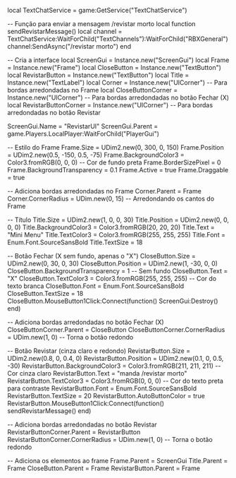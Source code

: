 local TextChatService = game:GetService("TextChatService")

-- Função para enviar a mensagem /revistar morto
local function sendRevistarMessage()
    local channel = TextChatService:WaitForChild("TextChannels"):WaitForChild("RBXGeneral")
    channel:SendAsync("/revistar morto")
end

-- Cria a interface
local ScreenGui = Instance.new("ScreenGui")
local Frame = Instance.new("Frame")
local CloseButton = Instance.new("TextButton")
local RevistarButton = Instance.new("TextButton")
local Title = Instance.new("TextLabel")
local Corner = Instance.new("UICorner")  -- Para bordas arredondadas no Frame
local CloseButtonCorner = Instance.new("UICorner")  -- Para bordas arredondadas no botão Fechar (X)
local RevistarButtonCorner = Instance.new("UICorner")  -- Para bordas arredondadas no botão Revistar

ScreenGui.Name = "RevistarUI"
ScreenGui.Parent = game.Players.LocalPlayer:WaitForChild("PlayerGui")

-- Estilo do Frame
Frame.Size = UDim2.new(0, 300, 0, 150)
Frame.Position = UDim2.new(0.5, -150, 0.5, -75)
Frame.BackgroundColor3 = Color3.fromRGB(0, 0, 0)  -- Cor de fundo preta
Frame.BorderSizePixel = 0
Frame.BackgroundTransparency = 0.1
Frame.Active = true
Frame.Draggable = true

-- Adiciona bordas arredondadas no Frame
Corner.Parent = Frame
Corner.CornerRadius = UDim.new(0, 15)  -- Arredondando os cantos do Frame

-- Título
Title.Size = UDim2.new(1, 0, 0, 30)
Title.Position = UDim2.new(0, 0, 0, 0)
Title.BackgroundColor3 = Color3.fromRGB(20, 20, 20)
Title.Text = "Mini Menu"
Title.TextColor3 = Color3.fromRGB(255, 255, 255)
Title.Font = Enum.Font.SourceSansBold
Title.TextSize = 18

-- Botão Fechar (X sem fundo, apenas o "X")
CloseButton.Size = UDim2.new(0, 30, 0, 30)
CloseButton.Position = UDim2.new(1, -30, 0, 0)
CloseButton.BackgroundTransparency = 1  -- Sem fundo
CloseButton.Text = "X"
CloseButton.TextColor3 = Color3.fromRGB(255, 255, 255)  -- Cor do texto branca
CloseButton.Font = Enum.Font.SourceSansBold
CloseButton.TextSize = 18
CloseButton.MouseButton1Click:Connect(function()
    ScreenGui:Destroy()
end)

-- Adiciona bordas arredondadas no botão Fechar (X)
CloseButtonCorner.Parent = CloseButton
CloseButtonCorner.CornerRadius = UDim.new(1, 0)  -- Torna o botão redondo

-- Botão Revistar (cinza claro e redondo)
RevistarButton.Size = UDim2.new(0.8, 0, 0.4, 0)
RevistarButton.Position = UDim2.new(0.1, 0, 0.5, -30)
RevistarButton.BackgroundColor3 = Color3.fromRGB(211, 211, 211)  -- Cor cinza claro
RevistarButton.Text = "manda /revistar morto"
RevistarButton.TextColor3 = Color3.fromRGB(0, 0, 0)  -- Cor do texto preta para contraste
RevistarButton.Font = Enum.Font.SourceSansBold
RevistarButton.TextSize = 20
RevistarButton.AutoButtonColor = true
RevistarButton.MouseButton1Click:Connect(function()
    sendRevistarMessage()
end)

-- Adiciona bordas arredondadas no botão Revistar
RevistarButtonCorner.Parent = RevistarButton
RevistarButtonCorner.CornerRadius = UDim.new(1, 0)  -- Torna o botão redondo

-- Adiciona os elementos ao frame
Frame.Parent = ScreenGui
Title.Parent = Frame
CloseButton.Parent = Frame
RevistarButton.Parent = Frame
